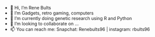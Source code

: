 - 👋 Hi, I’m Rene Bults
- 👀 I’m Gadgets, retro gaming, computers
- 🌱 I’m currently doing genetic research using R and Python
- 💞️ I’m looking to collaborate on ...
- 📫 You can reach me: Snapchat: Renebults96 | instagram: rbults96

<!---
renebults1996/renebults1996 is a ✨ special ✨ repository because its `README.md` (this file) appears on your GitHub profile.
You can click the Preview link to take a look at your changes.
--->
